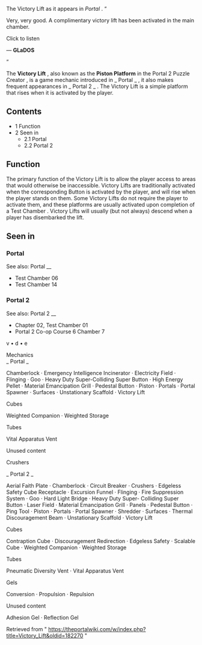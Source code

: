 The Victory Lift as it appears in _Portal_ .  “

Very, very good. A complimentary victory lift has been activated in the main
chamber.  

Click to listen

— **GLaDOS**

”  
  
The **Victory Lift** , also known as the **Piston Platform** in the Portal 2
Puzzle Creator  , is a game  mechanic  introduced in _ Portal  _ , it also
makes frequent appearances in _ Portal 2  _ . The Victory Lift is a simple
platform that rises when it is activated by the player.

##  Contents

  * 1  Function 
  * 2  Seen in 
    * 2.1  Portal 
    * 2.2  Portal 2 

##  Function

The primary function of the Victory Lift is to allow the player access to
areas that would otherwise be inaccessible. Victory Lifts are traditionally
activated when the corresponding  Button  is activated by the player, and will
rise when the player stands on them. Some Victory Lifts do not require the
player to activate them, and these platforms are usually activated upon
completion of a  Test Chamber  . Victory Lifts will usually (but not always)
descend when a player has disembarked the lift.

##  Seen in

###  Portal

See also:  Portal  __

  * Test Chamber 06 
  * Test Chamber 14 

###  Portal 2

See also:  Portal 2  __

  * Chapter 02, Test Chamber 01 
  * Portal 2 Co-op Course 6 Chamber 7 

v  •  d  •  e

Mechanics  
_ Portal  _

Chamberlock  ·  Emergency Intelligence Incinerator  ·  Electricity Field  ·
Flinging  ·  Goo  ·  Heavy Duty Super-Colliding Super Button  ·  High Energy
Pellet  ·  Material Emancipation Grill  ·  Pedestal Button  ·  Piston  ·
Portals  ·  Portal Spawner  ·  Surfaces  ·  Unstationary Scaffold  ·  Victory
Lift

Cubes

Weighted Companion  ·  Weighted Storage  
  
Tubes

Vital Apparatus Vent  
  
Unused content

Crushers  
  
_ Portal 2  _

Aerial Faith Plate  ·  Chamberlock  ·  Circuit Breaker  ·  Crushers  ·
Edgeless Safety Cube Receptacle  ·  Excursion Funnel  ·  Flinging  ·  Fire
Suppression System  ·  Goo  ·  Hard Light Bridge  ·  Heavy Duty Super-
Colliding Super Button  ·  Laser Field  ·  Material Emancipation Grill  ·
Panels  ·  Pedestal Button  ·  Ping Tool  ·  Piston  ·  Portals  ·  Portal
Spawner  ·  Shredder  ·  Surfaces  ·  Thermal Discouragement Beam  ·
Unstationary Scaffold  ·  Victory Lift

Cubes

Contraption Cube  ·  Discouragement Redirection  ·  Edgeless Safety  ·
Scalable Cube  ·  Weighted Companion  ·  Weighted Storage  
  
Tubes

Pneumatic Diversity Vent  ·  Vital Apparatus Vent  
  
Gels

Conversion  ·  Propulsion  ·  Repulsion  
  
Unused content

Adhesion Gel  ·  Reflection Gel  
  
Retrieved from "
https://theportalwiki.com/w/index.php?title=Victory_Lift&oldid=182270  "

